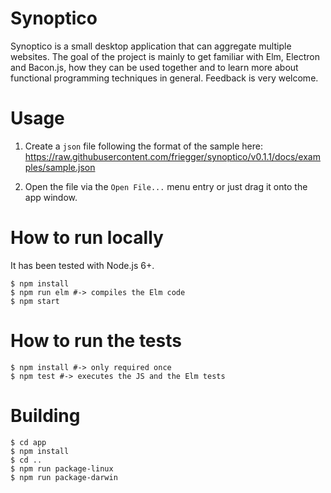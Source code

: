 # Synoptico

Synoptico is a small desktop application that can aggregate multiple websites.
The goal of the project is mainly to get familiar with Elm, Electron and Bacon.js, how they can be
used together and to learn more about functional programming techniques in general. Feedback is very
welcome.

# Usage

1. Create a `json` file following the format of the sample here: https://raw.githubusercontent.com/friegger/synoptico/v0.1.1/docs/examples/sample.json

2. Open the file via the `Open File...` menu entry or just drag it onto the app window. 

# How to run locally



It has been tested with Node.js 6+.

```
$ npm install
$ npm run elm #-> compiles the Elm code
$ npm start
```

# How to run the tests

```
$ npm install #-> only required once
$ npm test #-> executes the JS and the Elm tests
```


# Building

```
$ cd app
$ npm install
$ cd ..
$ npm run package-linux
$ npm run package-darwin
```


